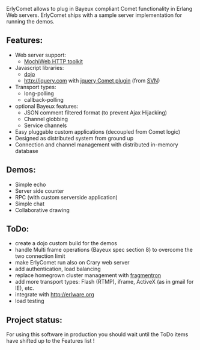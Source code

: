 ErlyComet allows to plug in Bayeux compliant Comet functionality in Erlang Web servers. ErlyComet ships with a sample server implementation for running the demos.

## Features: ##
  * Web server support:
    * [MochiWeb HTTP toolkit](http://mochiweb.com)
  * Javascript libraries:
    * [dojo](http://dojotoolkit.org)
    * http://jquery.com with [jquery Comet plugin](http://plugins.jquery.com/project/Comet) (from [SVN](http://code.google.com/p/jquerycomet/))
  * Transport types:
    * long-polling
    * callback-polling
  * optional Bayeux features:
    * JSON comment filtered format (to prevent Ajax Hijacking)
    * Channel globbing
    * Service channels
  * Easy pluggable custom applications (decoupled from Comet logic)
  * Designed as distributed system from ground up
  * Connection and channel management with distributed in-memory database

## Demos: ##
  * Simple echo
  * Server side counter
  * RPC (with custom serverside application)
  * Simple chat
  * Collaborative drawing

## ToDo: ##
  * create a dojo custom build for the demos
  * handle Multi frame operations (Bayeux spec section 8) to overcome the two connection limit
  * make ErlyComet run also on Crary web server
  * add authentication, load balancing
  * replace homegrown cluster management with [fragmentron](http://code.google.com/p/fragmentron/)
  * add more transport types: Flash (RTMP), iframe, ActiveX (as in gmail for IE), etc.
  * integrate with http://erlware.org
  * load testing

## Project status: ##
For using this software in production you should wait until the ToDo items have shifted up to the Features list !